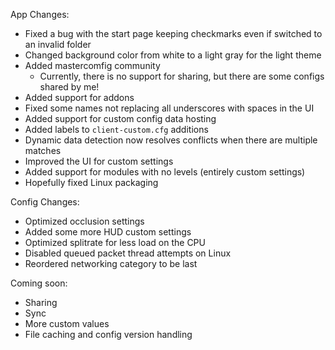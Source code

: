 App Changes:

* Fixed a bug with the start page keeping checkmarks even if switched to an invalid folder
* Changed background color from white to a light gray for the light theme
* Added mastercomfig community
  * Currently, there is no support for sharing, but there are some configs shared by me!
* Added support for addons
* Fixed some names not replacing all underscores with spaces in the UI
* Added support for custom config data hosting
* Added labels to `client-custom.cfg` additions
* Dynamic data detection now resolves conflicts when there are multiple matches
* Improved the UI for custom settings
* Added support for modules with no levels (entirely custom settings)
* Hopefully fixed Linux packaging


Config Changes:
* Optimized occlusion settings
* Added some more HUD custom settings
* Optimized splitrate for less load on the CPU
* Disabled queued packet thread attempts on Linux
* Reordered networking category to be last


Coming soon:

* Sharing
* Sync
* More custom values
* File caching and config version handling
